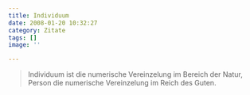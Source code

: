 ```yaml
---
title: Individuum
date: 2008-01-20 10:32:27
category: Zitate
tags: []
image: ''

---
```


> Individuum ist die numerische Vereinzelung im Bereich der Natur, Person die numerische Vereinzelung im Reich des Guten.
